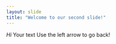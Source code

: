 ```yaml
---
layout: slide
title: "Welcome to our second slide!"
---
```

*Hi*
Your text
Use the left arrow to go back!
